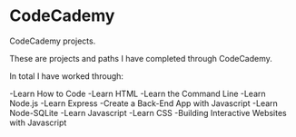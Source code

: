 # CodeCademy
CodeCademy projects.

These are projects and paths I have completed through CodeCademy.

In total I have worked through:

-Learn How to Code
-Learn HTML
-Learn the Command Line
-Learn Node.js
-Learn Express
-Create a Back-End App with Javascript
-Learn Node-SQLite
-Learn Javascript
-Learn CSS
-Building Interactive Websites with Javascript
